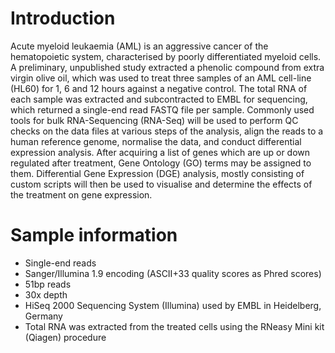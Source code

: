 # Introduction
Acute myeloid leukaemia (AML) is an aggressive cancer of the hematopoietic system, characterised by poorly differentiated myeloid cells. A preliminary, unpublished study extracted a phenolic compound from extra virgin olive oil, which was used to treat three samples of an AML cell-line (HL60) for 1, 6 and 12 hours against a negative control. The total RNA of each sample was extracted and subcontracted to EMBL for sequencing, which returned a single-end read FASTQ file per sample. Commonly used tools for bulk RNA-Sequencing (RNA-Seq) will be used to perform QC checks on the data files at various steps of the analysis, align the reads to a human reference genome, normalise the data, and conduct differential expression analysis. After acquiring a list of genes which are up or down regulated after treatment, Gene Ontology (GO) terms may be assigned to them. Differential Gene Expression (DGE) analysis, mostly consisting of custom scripts will then be used to visualise and determine the effects of the treatment on gene expression.

# Sample information
- Single-end reads
- Sanger/Illumina 1.9 encoding (ASCII+33 quality scores as Phred scores)
- 51bp reads
- 30x depth
- HiSeq 2000 Sequencing System (Illumina) used by EMBL in Heidelberg, Germany
- Total RNA was extracted from the treated cells using the RNeasy Mini kit (Qiagen) procedure
